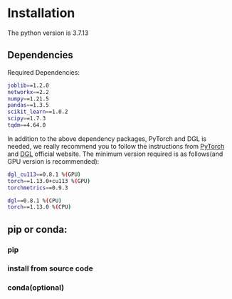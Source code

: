 # Installation
The python version is 3.7.13
## Dependencies
Required Dependencies:

```bash
joblib==1.2.0
networkx==2.2
numpy==1.21.5
pandas==1.3.5
scikit_learn==1.0.2
scipy==1.7.3
tqdm==4.64.0
```
In addition to the above dependency packages, PyTorch and DGL is needed, we really recommend you to follow the instructions from [PyTorch](https://pytorch.org/) and [DGL](https://www.dgl.ai/) official website. The minimum version required is as follows(and GPU version is recommended):
```bash
dgl_cu113==0.8.1 %(GPU)
torch==1.13.0+cu113 %(GPU)
torchmetrics==0.9.3

dgl==0.8.1 %(CPU)
torch==1.13.0 %(CPU)
```

## pip or conda:
### pip
### install from source code
### conda(optional)
